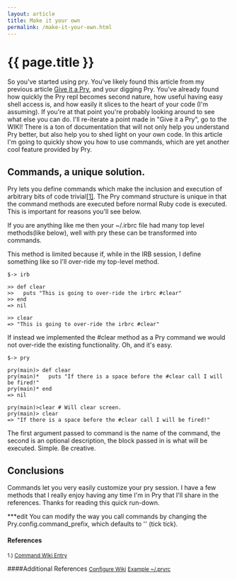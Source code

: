 ```yaml
---
layout: article
title: Make it your own
permalink: /make-it-your-own.html
---
```


# {{ page.title }}

So you've started using pry.  You've likely found this article from my previous article <a href="http://www.jonathan-jackson.net/give-it-a-pry">Give it a Pry</a>, and your digging Pry.  You've already found how quickly the Pry repl becomes second nature, how useful having easy shell access is, and how easily it slices to the heart of your code (I'm assuming).  If you're at that point you're probably looking around to see what else you can do.  I'll re-iterate a point made in "Give it a Pry", go to the WIKI! There is a ton of documentation that will not only help you understand Pry better, but also help you to shed light on your own code.  In this article I'm going to quickly show you how to use commands, which are yet another cool feature provided by Pry.

## Commands, a unique solution.

Pry lets you define commands which make the inclusion and execution of arbitrary bits of code trivial[[1]](https://github.com/pry/pry/wiki/Command-system#wiki-Invoking_commands).  The Pry command structure is unique in that the command methods are executed before normal Ruby code is executed. This is important for reasons you'll see below.

If you are anything like me then your ~/.irbrc file had many top level methods(like below), well with pry these can be transformed into commands.

<script src="https://gist.github.com/2156369.js?file=gist-1.rb"></script>

This method is limited because if, while in the IRB session, I define something like so I'll over-ride my top-level method.

    $-> irb

    >> def clear
    >>   puts "This is going to over-ride the irbrc #clear"
    >> end
    => nil

    >> clear
    => "This is going to over-ride the irbrc #clear"


If instead we implemented the #clear method as a Pry command we would not over-ride the existing functionality.  Oh, and it's easy.

<script src="https://gist.github.com/2156369.js?file=gist-2.rb"></script>

    $-> pry

    pry(main)> def clear
    pry(main)*   puts "If there is a space before the #clear call I will be fired!"
    pry(main)* end
    => nil

    pry(main)>clear # Will clear screen.
    pry(main)> clear
    => "If there is a space before the #clear call I will be fired!"

The first argument passed to command is the name of the command, the second is an optional description, the block passed in is what will be executed.  Simple.  Be creative.

## Conclusions

Commands let you very easily customize your pry session.  I have a few methods that I really enjoy having any time I'm in Pry that I'll share in the references.  Thanks for reading this quick run-down.

***edit You can modify the way you call commands by changing the Pry.config.command_prefix, which defaults to '' (tick tick).

#### References
<span  style="font-size:12px;">1.) [Command Wiki Entry](https://github.com/pry/pry/wiki/Command-system#wiki-Invoking_commands)</span>

####Additional References
<span style="font-size:12px;">[Configure Wiki](https://github.com/pry/pry/wiki/Customization-and-configuration#wiki-Config_commands)</span>
<span style="font-size:12px;">[Example ~/.pryrc](https://gist.github.com/1297510)</span>
